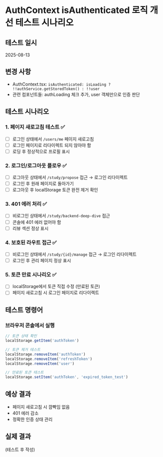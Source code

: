 # AuthContext isAuthenticated 로직 개선 테스트 시나리오

## 테스트 일시
2025-08-13

## 변경 사항
- AuthContext.tsx: `isAuthenticated: isLoading ? !!authService.getStoredToken() : !!user`
- 관련 컴포넌트들: authLoading 체크 추가, user 객체만으로 인증 판단

## 테스트 시나리오

### 1. 페이지 새로고침 테스트 ✅
- [ ] 로그인 상태에서 `/users/me` 페이지 새로고침
- [ ] 로그인 페이지로 리다이렉트 되지 않아야 함
- [ ] 로딩 후 정상적으로 프로필 표시

### 2. 로그인/로그아웃 플로우 ✅
- [ ] 로그아웃 상태에서 `/study/propose` 접근 → 로그인 리다이렉트
- [ ] 로그인 후 원래 페이지로 돌아가기
- [ ] 로그아웃 후 localStorage 토큰 완전 제거 확인

### 3. 401 에러 처리 ✅
- [ ] 비로그인 상태에서 `/study/backend-deep-dive` 접근
- [ ] 콘솔에 401 에러 없어야 함
- [ ] 리뷰 섹션 정상 표시

### 4. 보호된 라우트 접근 ✅
- [ ] 비로그인 상태에서 `/study/{id}/manage` 접근 → 로그인 리다이렉트
- [ ] 로그인 후 관리 페이지 정상 표시

### 5. 토큰 만료 시나리오 ✅
- [ ] localStorage에서 토큰 직접 수정 (만료된 토큰)
- [ ] 페이지 새로고침 시 로그인 페이지로 리다이렉트

## 테스트 명령어

### 브라우저 콘솔에서 실행
```javascript
// 토큰 상태 확인
localStorage.getItem('authToken')

// 토큰 제거 테스트
localStorage.removeItem('authToken')
localStorage.removeItem('refreshToken')
localStorage.removeItem('user')

// 만료된 토큰 테스트
localStorage.setItem('authToken', 'expired_token_test')
```

## 예상 결과
- 페이지 새로고침 시 깜빡임 없음
- 401 에러 감소
- 정확한 인증 상태 관리

## 실제 결과
(테스트 후 작성)
